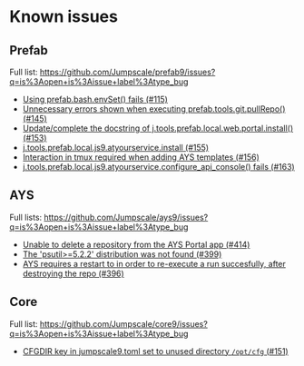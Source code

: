 # Known issues

## Prefab

Full list: https://github.com/Jumpscale/prefab9/issues?q=is%3Aopen+is%3Aissue+label%3Atype_bug

- [Using prefab.bash.envSet() fails (#115)](https://github.com/Jumpscale/prefab9/issues/115)
- [Unnecessary errors shown when executing prefab.tools.git.pullRepo()(#145)](https://github.com/Jumpscale/prefab9/issues/145)
- [Update/complete the docstring of j.tools.prefab.local.web.portal.install() (#153)](https://github.com/Jumpscale/prefab9/issues/153)
- [j.tools.prefab.local.js9.atyourservice.install (#155)](https://github.com/Jumpscale/prefab9/issues/155)
- [Interaction in tmux required when adding AYS templates (#156)](https://github.com/Jumpscale/prefab9/issues/156)
- [j.tools.prefab.local.js9.atyourservice.configure_api_console() fails (#163)](https://github.com/Jumpscale/prefab9/issues/163)

## AYS

Full lists: https://github.com/Jumpscale/ays9/issues?q=is%3Aopen+is%3Aissue+label%3Atype_bug

- [Unable to delete a repository from the AYS Portal app (#414)](https://github.com/Jumpscale/ays9/issues/414)
- [The 'psutil>=5.2.2' distribution was not found (#399)](https://github.com/Jumpscale/ays9/issues/399)
- [AYS requires a restart to in order to re-execute a run succesfully, after destroying the repo (#396)](https://github.com/Jumpscale/ays9/issues/396)

## Core

Full list: https://github.com/Jumpscale/core9/issues?q=is%3Aopen+is%3Aissue+label%3Atype_bug

- [CFGDIR key in jumpscale9.toml set to unused directory `/opt/cfg` (#151)](https://github.com/Jumpscale/core9/issues/151)